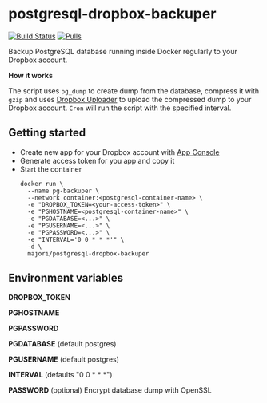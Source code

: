 # postgresql-dropbox-backuper
[![Build Status](https://travis-ci.com/majori/postgresql-dropbox-backuper.svg?branch=master)](https://travis-ci.com/majori/postgresql-dropbox-backuper) [![Pulls](https://img.shields.io/docker/pulls/majori/postgresql-dropbox-backuper.svg?style=flat-square)](https://cloud.docker.com/repository/docker/majori/postgresql-dropbox-backuper)

Backup PostgreSQL database running inside Docker regularly to your Dropbox account.

**How it works**

The script uses `pg_dump` to create dump from the database, compress it with `gzip` and uses [Dropbox Uploader](https://github.com/andreafabrizi/Dropbox-Uploader) to upload the compressed dump to your Dropbox account. `Cron` will run the script with the specified interval.

## Getting started
* Create new app for your Dropbox account with [App Console](https://www.dropbox.com/developers/apps)
* Generate access token for you app and copy it
* Start the container
  ```
  docker run \
    --name pg-backuper \
    --network container:<postgresql-container-name> \
    -e "DROPBOX_TOKEN=<your-access-token>" \
    -e "PGHOSTNAME=<postgresql-container-name>" \
    -e "PGDATABASE=<...>" \
    -e "PGUSERNAME=<...>" \
    -e "PGPASSWORD=<...>" \
    -e "INTERVAL='0 0 * * *'" \
    -d \
    majori/postgresql-dropbox-backuper
  ```

## Environment variables
**DROPBOX_TOKEN**

**PGHOSTNAME**

**PGPASSWORD**

**PGDATABASE** (default postgres)

**PGUSERNAME** (default postgres)

**INTERVAL** (defaults "0 0 * * *")

**PASSWORD** (optional) Encrypt database dump with OpenSSL